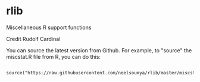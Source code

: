 # rlib

Miscellaneous R support functions

Credit Rudolf Cardinal

You can source the latest version from Github. For example, to "source" the miscstat.R file from R, you can do this:

```

source("https://raw.githubusercontent.com/neelsoumya/rlib/master/miscstat.R")

```
